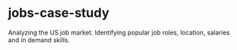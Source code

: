 # jobs-case-study
Analyzing the US job market. Identifying popular job roles, location, salaries and in demand skills.
